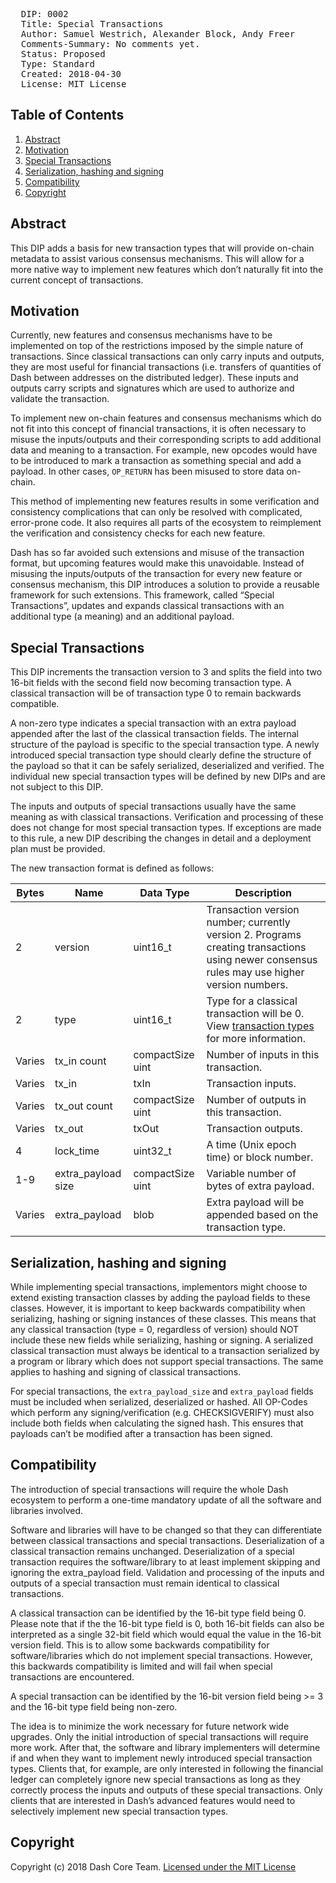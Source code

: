 <pre>
  DIP: 0002
  Title: Special Transactions
  Author: Samuel Westrich, Alexander Block, Andy Freer
  Comments-Summary: No comments yet.
  Status: Proposed
  Type: Standard
  Created: 2018-04-30
  License: MIT License
</pre>

## Table of Contents

1.  [Abstract](#abstract)
2.  [Motivation](#motivation)
3.  [Special Transactions](#special-transactions)
4.  [Serialization, hashing and signing](#serialization-hashing-and-signing)
5.  [Compatibility](#compatibility)
6.  [Copyright](#copyright)

## Abstract

This DIP adds a basis for new transaction types that will provide on-chain metadata to assist various consensus mechanisms. This will allow for a more native way to implement new features which don’t naturally fit into the current concept of transactions.


## Motivation

Currently, new features and consensus mechanisms have to be implemented on top of the restrictions imposed by the simple nature of transactions. Since classical transactions can only carry inputs and outputs, they are most useful for financial transactions (i.e. transfers of quantities of Dash between addresses on the distributed ledger). These inputs and outputs carry scripts and signatures which are used to authorize and validate the transaction.

To implement new on-chain features and consensus mechanisms which do not fit into this concept of financial transactions, it is often necessary to misuse the inputs/outputs and their corresponding scripts to add additional data and meaning to a transaction. For example, new opcodes would have to be introduced to mark a transaction as something special and add a payload. In other cases, `OP_RETURN` has been misused to store data on-chain.

This method of implementing new features results in some verification and consistency complications that can only be resolved with complicated, error-prone code. It also requires all parts of the ecosystem to reimplement the verification and consistency checks for each new feature.

Dash has so far avoided such extensions and misuse of the transaction format, but upcoming features would make this unavoidable. Instead of misusing the inputs/outputs of the transaction for every new feature or consensus mechanism, this DIP introduces a solution to provide a reusable framework for such extensions. This framework, called “Special Transactions”, updates and expands classical transactions with an additional type (a meaning) and an additional payload.


## Special Transactions

This DIP increments the transaction version to 3 and splits the field into two 16-bit fields with the second field now becoming transaction type. A classical transaction will be of transaction type 0 to remain backwards compatible.

A non-zero type indicates a special transaction with an extra payload appended after the last of the classical transaction fields. The internal structure of the payload is specific to the special transaction type. A newly introduced special transaction type should clearly define the structure of the payload so that it can be safely serialized, deserialized and verified. The individual new special transaction types will be defined by new DIPs and are not subject to this DIP.

The inputs and outputs of special transactions usually have the same meaning as with classical transactions. Verification and processing of these does not change for most special transaction types. If exceptions are made to this rule, a new DIP describing the changes in detail and a deployment plan must be provided.

The new transaction format is defined as follows:

| Bytes | Name | Data Type | Description |
| ----- | ---- | --------- | ----------- |
| 2 | version | uint16_t | Transaction version number; currently version 2. Programs creating transactions using newer consensus rules may use higher version numbers. |
| 2 | type | uint16_t | Type for a classical transaction will be 0. View [transaction types](dip-0002-special-transactions.md) for more information. |
| Varies | tx_in count | compactSize uint | Number of inputs in this transaction. |
| Varies | tx_in | txIn | Transaction inputs. |
| Varies | tx_out count | compactSize uint | Number of outputs in this transaction. |
| Varies | tx_out | txOut | Transaction outputs. |
| 4 | lock_time | uint32_t | A time (Unix epoch time) or block number. |
| 1-9 | extra_payload size | compactSize uint | Variable number of bytes of extra payload. |
| Varies | extra_payload | blob | Extra payload will be appended based on the transaction type. |


## Serialization, hashing and signing

While implementing special transactions, implementors might choose to extend existing transaction classes by adding the payload
fields to these classes. However, it is important to keep backwards compatibility when serializing, hashing or signing
instances of these classes. This means that any classical transaction (type = 0, regardless of version) should NOT include
these new fields while serializing, hashing or signing. A serialized classical transaction must always be identical
to a transaction serialized by a program or library which does not support special transactions. The same applies to
hashing and signing of classical transactions.

For special transactions, the `extra_payload_size` and `extra_payload` fields must be included when serialized, deserialized or hashed.
All OP-Codes which perform any signing/verification (e.g. CHECKSIGVERIFY) must also include both fields when calculating the signed hash.
This ensures that payloads can’t be modified after a transaction has been signed.


## Compatibility

The introduction of special transactions will require the whole Dash ecosystem to perform a one-time mandatory update of all the software and libraries involved.

Software and libraries will have to be changed so that they can differentiate between classical transactions and special transactions. Deserialization of a classical transaction remains unchanged. Deserialization of a special transaction requires the software/library to at least implement skipping and ignoring the extra_payload field. Validation and processing of the inputs and outputs of a special transaction must remain identical to classical transactions.

A classical transaction can be identified by the 16-bit type field being 0. Please note that if the the 16-bit type field is 0, both 16-bit fields can also be interpreted as a single 32-bit field which would equal the value in the 16-bit version field. This is to allow some backwards compatibility for software/libraries which do not implement special transactions. However, this backwards compatibility is limited and will fail when special transactions are encountered.

A special transaction can be identified by the 16-bit version field being >= 3 and the 16-bit type field being non-zero.

The idea is to minimize the work necessary for future network wide upgrades. Only the initial introduction of special transactions will require more work. After that, the software and library implementers will determine if and when they want to implement newly introduced special transaction types. Clients that, for example, are only interested in following the financial ledger can completely ignore new special transactions as long as they correctly process the inputs and outputs of these special transactions. Only clients that are interested in Dash’s advanced features would need to selectively implement new special transaction types.


## Copyright

Copyright (c) 2018 Dash Core Team. [Licensed under the MIT License](https://opensource.org/licenses/MIT)
